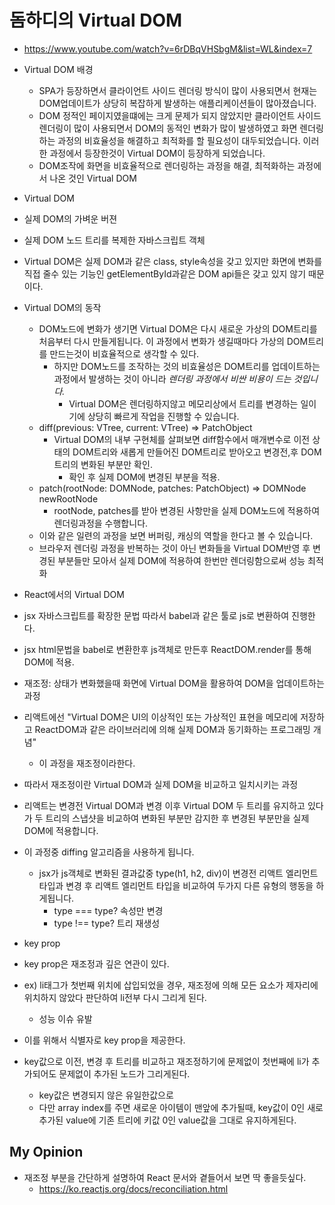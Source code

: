 # 돔하디의 Virtual DOM

- https://www.youtube.com/watch?v=6rDBqVHSbgM&list=WL&index=7

- Virtual DOM 배경
  - SPA가 등장하면서 클라이언트 사이드 렌더링 방식이 많이 사용되면서 현재는 DOM업데이트가 상당히 복잡하게 발생하는 애플리케이션들이 많아졌습니다.
  - DOM 정적인 페이지였을떄에는 크게 문제가 되지 않았지만 클라이언트 사이드 렌더링이 많이 사용되면서 DOM의 동적인 변화가 많이 발생하였고 화면 렌더링 하는 과정의 비효율성을 해결하고 최적화를 할 필요성이 대두되었습니다. 이러한 과정에서 등장한것이 Virtual DOM이 등장하게 되었습니다.
  - DOM조작에 화면을 비효율적으로 렌더링하는 과정을 해결, 최적화하는 과정에서 나온 것인 Virtual DOM
- Virtual DOM
- 실제 DOM의 가벼운 버젼
- 실제 DOM 노드 트리를 복제한 자바스크립트 객체
- Virtual DOM은 실제 DOM과 같은 class, style속성을 갖고 있지만 화면에 변화를 직접 줄수 있는 기능인 getElementById과같은 DOM api들은 갖고 있지 않기 때문이다.
- Virtual DOM의 동작
  - DOM노드에 변화가 생기면 Virtual DOM은 다시 새로운 가상의 DOM트리를 처음부터 다시 만들게됩니다. 이 과정에서 변화가 생길때마다 가상의 DOM트리를 만드는것이 비효율적으로 생각할 수 있다.
    - 하지만 DOM노드를 조작하는 것의 비효율성은 DOM트리를 업데이트하는 과정에서 발생하는 것이 아니라 _렌더링 과정에서 비싼 비용이 드는 것입니다._
      - Virtual DOM은 렌더링하지않고 메모리상에서 트리를 변경하는 일이기에 상당히 빠르게 작업을 진행할 수 있습니다.
  - diff(previous: VTree, current: VTree) => PatchObject
    - Virtual DOM의 내부 구현체를 살펴보면 diff함수에서 매개변수로 이전 상태의 DOM트리와 새롭게 만들어진 DOM트리로 받아오고 변경전,후 DOM트리의 변화된 부분만 확인.
      - 확인 후 실제 DOM에 변경된 부분을 적용.
  - patch(rootNode: DOMNode, patches: PatchObject) => DOMNode newRootNode
    - rootNode, patches를 받아 변경된 사항만을 실제 DOM노드에 적용하여 렌더링과정을 수행합니다.
  - 이와 같은 일련의 과정을 보면 버퍼링, 캐싱의 역할을 한다고 볼 수 있습니다.
  - 브라우저 렌더링 과정을 반복하는 것이 아닌 변화들을 Virtual DOM반영 후 변경된 부분들만 모아서 실제 DOM에 적용하여 한번만 렌더링함으로써 성능 최적화
- React에서의 Virtual DOM
- jsx 자바스크립트를 확장한 문법 따라서 babel과 같은 툴로 js로 변환하여 진행한다.
- jsx html문법을 babel로 변환한후 js객체로 만든후 ReactDOM.render를 통해 DOM에 적용.
- 재조정: 상태가 변화했을때 화면에 Virtual DOM을 활용하여 DOM을 업데이트하는 과정
- 리액트에선 "Virtual DOM은 UI의 이상적인 또는 가상적인 표현을 메모리에 저장하고 ReactDOM과 같은 라이브러리에 의해 실제 DOM과 동기화하는 프로그래밍 개념"
  - 이 과정을 재조정이라한다.
- 따라서 재조정이란 Virtual DOM과 실제 DOM을 비교하고 일치시키는 과정
- 리액트는 변경전 Virtual DOM과 변경 이후 Virtual DOM 두 트리를 유지하고 있다가 두 트리의 스냅샷을 비교하여 변화된 부분만 감지한 후 변경된 부분만을 실제 DOM에 적용합니다.
- 이 과정중 diffing 알고리즘을 사용하게 됩니다.
  - jsx가 js객체로 변화된 결과값중 type(h1, h2, div)이 변경전 리액트 엘리먼트 타입과 변경 후 리액트 엘리먼트 타입을 비교하여 두가지 다른 유형의 행동을 하게됩니다.
    - type === type? 속성만 변경
    - type !== type? 트리 재생성
- key prop
- key prop은 재조정과 깊은 연관이 있다.
- ex) li태그가 첫번째 위치에 삽입되었을 경우, 재조정에 의해 모든 요소가 제자리에 위치하지 않았다 판단하여 li전부 다시 그리게 된다.
  - 성능 이슈 유발
- 이를 위해서 식별자로 key prop을 제공한다.
- key값으로 이전, 변경 후 트리를 비교하고 재조정하기에 문제없이 첫번째에 li가 추가되어도 문제없이 추가된 노드가 그리게된다.
  - key값은 변경되지 않은 유일한값으로
  - 다만 array index를 주면 새로운 아이템이 맨앞에 추가될때, key값이 0인 새로 추가된 value에 기존 트리에 키값 0인 value값을 그대로 유지하게된다.

## My Opinion

- 재조정 부분을 간단하게 설명하여 React 문서와 곁들어서 보면 딱 좋을듯싶다.
  - https://ko.reactjs.org/docs/reconciliation.html
